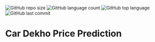 ![GitHub repo size](https://img.shields.io/github/repo-size/sumit0072/Car-Price-Prediction-Project?style=for-the-badge)
![GitHub language count](https://img.shields.io/github/languages/count/sumit0072/Car-Price-Prediction-Project?style=for-the-badge)
![GitHub top language](https://img.shields.io/github/languages/top/sumit0072/Car-Price-Prediction-Project?style=for-the-badge)
![GitHub last commit](https://img.shields.io/github/last-commit/sumit0072/Car-Price-Prediction-Project?color=red&style=for-the-badge)


<h1>Car Dekho Price Prediction</h1>